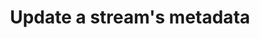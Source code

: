 ---
# -------------------------- #
#      ENDPOINT DETAILS      #
# -------------------------- #

type: "connect"
content-type: "api-endpoint"
endpoint: "streams"
key: "update-a-streams-metadata"
version: "4"


# -------------------------- #
#       METHOD DETAILS       #
# -------------------------- #

title: "Update a stream's metadata"
method: "put"
short-url: |
  /v{{ endpoint.version }}{{ object.endpoint-url }}/metadata
full-url: |
  {{ api.base-url }}{{ endpoint.short-url | flatify }}
short: "{{ api.core-objects.streams.update.short }}"
description: |
  {% include misc/data-files.html %}
  {{ api.core-objects.streams.update.description | flatify }}

  Refer to the [Select streams and fields guide]({{ link.connect.guides.select-streams-and-fields | prepend: site.baseurl }}) for instructions on selecting streams and fields.


# -------------------------- #
#       METHOD ARGUMENTS     #
# -------------------------- #

arguments:
  - name: "source_id"
    required: true
    type: "path parameter"
    description: |
      A path parameter corresponding to the [unique ID of the source]({{ api.core-objects.sources.object }}) containing the stream(s).
    example-value: |
      120643

  - name: "streams"
    required: true
    type: "array"
    description: |
      An array of [Stream objects]({{ api.core-objects.streams.object }}), with each object corresponding to a stream to be updated.

      Each object is required to have the following properties:
    subarguments:
      - name: "tap_stream_id"
        required: true
        type: "string"
        description: "The `tap_stream_id` of the [stream]({{ api.data-structures.stream-schemas.section }}) to be updated."

      - name: "metadata"
        required: true
        type: "array"
        description: |
          An array of [Metadata objects]({{ api.data-structures.metadata.top-level.section }}) with each object corresponding to a field in the stream to be updated. More than one field may be included in a single request.

          Each object is required to have the following properties:
        sub-subarguments:
          - name: "breadcrumb"
            required: true
            type: "array"
            description: |
              An array of strings describing a path into the schema:

              - To refer to the stream itself, this value should be `[]`, or an empty array. The associated `metadata` object should include modifable [Stream-level Metadata object properties]({{ api.data-structures.metadata.stream-level.section }}).

              - To refer to a specific field, the value should be `["properties", "<FIELD_NAME>"]`, where `<FIELD_NAME>` represents the name of an included field. For example: `["properties", "first_name"]` refers to a field named `first_name`. The associated `metadata` object should include modifable [Field-level Metadata object properties]({{ api.data-structures.metadata.field-level.section }}).

              **Note**: To select fields, the stream must also be selected. To select a stream, one `metadata` object for the stream should have a `breadcrumb` that is an empty array (`[]`). this is only required to initially select the stream. See the **Request** tab below for an example.

          - name: "metadata"
            required: true
            type: "object"
            description: |
              The properties in the stream's [Stream Schema object]({{ api.data-structures.stream-schemas.section }})
              `non-discoverable-metadata-keys` property:

              - If `breadcrumb` refers to the stream, modifiable properties in a [Stream-level Metadata object]({{ api.data-structures.metadata.stream-level.section }})
              - If `breadcrumb` refers to a field, modifiable properties in a [Field-level Metadata object]({{ api.data-structures.metadata.field-level.section }})


# -------------------------- #
#           RETURNS          #
# -------------------------- #

returns: |
  If successful, the API will return a status of <code class="api success">200 OK</code> and a JSON body of:

  ```json
  {
    "status": 200
  }
  ```


# ------------------------------ #
#   EXAMPLE REQUEST & RESPONSES  #
# ------------------------------ #

examples:
  - type: "Request"
    language: "json"
    subexamples: 
      - type: "Selecting a single stream"
        code: |
          {% capture request-header %}
          {% assign right-bracket = "}" %}
          curl -X {{ endpoint.method | upcase }} {{ endpoint.full-url | flatify | replace: "{source_id","120645" | remove: right-bracket | strip_newlines }}
               -H "Authorization: Bearer <ACCESS_TOKEN>" 
               -H "Content-Type: application/json"
               -d "{
          {% endcapture %}
          {{ request-header | flatify | rstrip }}
                     "streams": [
                       {
                         "tap_stream_id": "custom_collections",
                         "metadata": [
                           {
                             "breadcrumb": [],
                             "metadata": {
                               "selected": "true"
                             }
                           }
                         ]
                       }
                     ]
                   }"

      - type: "Selecting a single stream and multiple fields"
        code: |
          {{ request-header | flatify | rstrip }}
                     "streams": [
                       {
                         "tap_stream_id": "custom_collections",
                         "metadata": [
                           {
                             "breadcrumb": [],
                             "metadata": {
                               "selected": true
                             }
                           },
                           {
                             "breadcrumb": [
                               "properties",
                               "title"
                             ],
                             "metadata": {
                               "selected": true
                             }
                           },
                           {
                             "breadcrumb": [
                               "properties",
                               "published_at"
                             ],
                             "metadata": {
                               "selected": true
                             }
                           }
                         ]
                       }
                     ]
                   }"

      - type: "Selecting multiple streams and fields"
        code: |
          {{ request-header | flatify | rstrip }}
                     "streams": [
                        {
                          "tap_stream_id": "custom_collections",
                          "metadata": [
                            {
                              "breadcrumb": [],
                              "metadata": {
                                "selected": true
                              }
                            },
                            {
                              "breadcrumb": [
                                "properties",
                                "title"
                              ],
                              "metadata": {
                                "selected": true
                              }
                            },
                            {
                              "breadcrumb": [
                                "properties",
                                "published_at"
                              ],
                              "metadata": {
                                "selected": true
                              }
                            }
                          ]
                        },
                        {
                          "tap_stream_id": "customers",
                          "metadata": [
                            {
                              "breadcrumb": [],
                              "metadata": {
                                "selected": true
                              }
                            },
                            {
                              "breadcrumb": [
                                "properties",
                                "first_name"
                              ],
                              "metadata": {
                                "selected": true
                              }
                            },
                            {
                              "breadcrumb": [
                                "properties",
                                "last_name"
                              ],
                              "metadata": {
                                "selected": true
                              }
                            }
                          ]
                        }
                      ]
                    }'

      - type: "Selecting a database table and defining replication"
        code: |
          {{ request-header | flatify | rstrip }}
                     "streams": [
                       {
                         "tap_stream_id": "demni2mf59dt10-public-customers",
                         "metadata": [
                           {
                             "breadcrumb": [],
                             "metadata": {
                               "selected": true,
                               "replication-method": "INCREMENTAL",
                               "replication-key": "updated_at"
                             }
                           },
                           {
                             "breadcrumb": [
                               "properties",
                               "name"
                             ],
                             "metadata": {
                               "selected": true
                             }
                           },
                           {
                             "breadcrumb": [
                               "properties",
                               "has_magic"
                             ],
                             "metadata": {
                               "selected": true
                             }
                           }
                         ]
                       }
                     ]
                   }"

      - type: "Selecting a database view and defining replication"
        code: |
          {{ request-header | flatify | rstrip }}
                     "streams": [
                         {
                           "tap_stream_id": "demni2mf59dt10-public-customer_view",
                           "metadata": [
                             {
                               "breadcrumb": [],
                               "metadata": {
                                 "replication-key": "updated_at",
                                 "view-key-properties": [
                                   "id"
                                 ],
                                 "replication-method": "INCREMENTAL",
                                 "selected": true
                               }
                             },
                             {
                               "breadcrumb": [
                                 "properties",
                                 "name"
                               ],
                               "metadata": {
                                 "selected": true
                               }
                             },
                             {
                               "breadcrumb": [
                                 "properties",
                                 "has_magic"
                               ],
                               "metadata": {
                                 "selected": true
                               }
                             }
                           ]
                         }
                       ]
                     }"

  - type: "Response"
    subexamples:
      - type: "Applicable to all requests"
        code: |
            {
              "status": 200
            }

  - type: "Errors"
    # The errors live in: _data/connect/response-codes/streams.yml
---